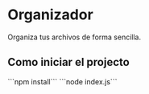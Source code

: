 # Organizador
Organiza tus archivos de forma sencilla.

<h2>Como iniciar el projecto</h2>
```npm install```
```node index.js```
